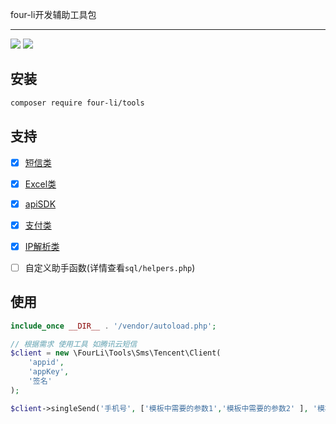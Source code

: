four-li开发辅助工具包
___

![](https://img.shields.io/badge/four_li'_tools-v.1.0-brightgreen.svg?style=social&logo=appveyor)
![](https://img.shields.io/badge/php-7.3-orange.svg)

## 安装
```bash
composer require four-li/tools
```

## 支持

- [x] [短信类](/src/Document/sms.md) 
- [x] [Excel类](/src/Document/excel.md)
- [x] [apiSDK](/src/Document/sdk.md)
- [x] [支付类](/src/Document/pay.md)
- [x] [IP解析类](/src/Document/ip.md) 

- [ ] 自定义助手函数(详情查看`sql/helpers.php`) 

## 使用

```php
include_once __DIR__ . '/vendor/autoload.php';

// 根据需求 使用工具 如腾讯云短信
$client = new \FourLi\Tools\Sms\Tencent\Client(
    'appid',
    'appKey',
    '签名'
);

$client->singleSend('手机号', ['模板中需要的参数1','模板中需要的参数2' ], '模板id1');
``` 
